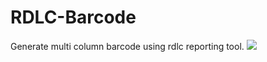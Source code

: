 # RDLC-Barcode
Generate multi column barcode using rdlc reporting tool.
<img src="http://shashangka.com/wp-content/uploads/2021/03/rdlc1.png"/>

